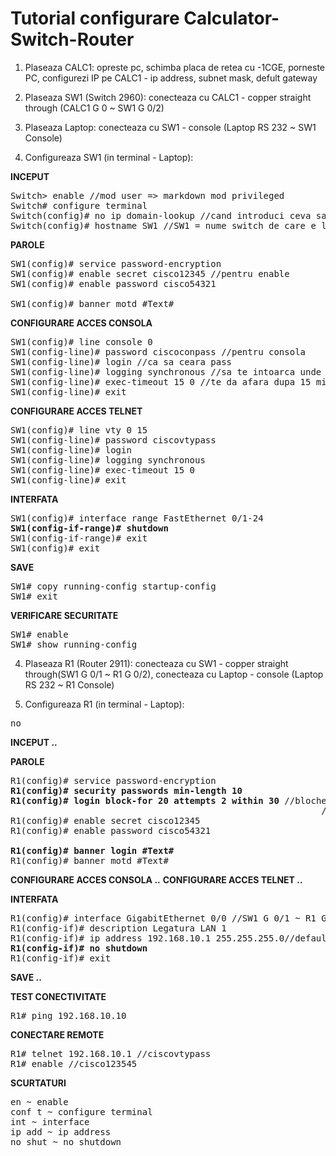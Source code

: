 # Tutorial configurare Calculator-Switch-Router

1. Plaseaza CALC1: opreste pc, schimba placa de retea cu -1CGE, porneste PC, configurezi IP pe CALC1 - ip address, subnet mask, defult gateway

2. Plaseaza SW1 (Switch 2960): conecteaza cu CALC1 - copper straight through (CALC1 G 0 ~ SW1 G 0/2)

3. Plaseaza Laptop: conecteaza cu SW1 - console (Laptop RS 232 ~ SW1 Console)

3. Configureaza SW1 (in terminal - Laptop):

**INCEPUT**

<pre>
Switch> enable //mod user => markdown mod privileged
Switch# configure terminal
Switch(config)# no ip domain-lookup //cand introduci ceva sa nu astepti degeaba
Switch(config)# hostname SW1 //SW1 = nume switch de care e legat
</pre>
**PAROLE**
<pre>
SW1(config)# service password-encryption
SW1(config)# enable secret cisco12345 //pentru enable
SW1(config)# enable password cisco54321

SW1(config)# banner motd #Text#
</pre>
**CONFIGURARE ACCES CONSOLA**
<pre>
SW1(config)# line console 0
SW1(config-line)# password ciscoconpass //pentru consola
SW1(config-line)# login //ca sa ceara pass
SW1(config-line)# logging synchronous //sa te intoarca unde ai ramas daca vin mesaje de la OS
SW1(config-line)# exec-timeout 15 0 //te da afara dupa 15 minute si 0 secunde
SW1(config-line)# exit
</pre>
**CONFIGURARE ACCES TELNET**
<pre>
SW1(config)# line vty 0 15
SW1(config-line)# password ciscovtypass
SW1(config-line)# login
SW1(config-line)# logging synchronous
SW1(config-line)# exec-timeout 15 0
SW1(config-line)# exit
</pre>
**INTERFATA**
<pre>
SW1(config)# interface range FastEthernet 0/1-24
<b>SW1(config-if-range)# shutdown</b>
SW1(config-if-range)# exit
SW1(config)# exit
</pre>
**SAVE**
<pre>
SW1# copy running-config startup-config
SW1# exit
</pre>
**VERIFICARE SECURITATE**
<pre>
SW1# enable
SW1# show running-config
</pre>

4. Plaseaza R1 (Router 2911): conecteaza cu SW1 - copper straight through(SW1 G 0/1 ~ R1 G 0/2), conecteaza cu Laptop - console (Laptop RS 232 ~ R1 Console)

5. Configureaza R1 (in terminal - Laptop):

<pre>
no
</pre>
**INCEPUT ..**

**PAROLE**
<pre>
R1(config)# service password-encryption
<b>R1(config)# security passwords min-length 10</b>
<b>R1(config)# login block-for 20 attempts 2 within 30</b> //blocheaza timp de 20 de secunde la doua incercari gresite
                                                           //in interval de 30 de secunde
R1(config)# enable secret cisco12345
R1(config)# enable password cisco54321

<b>R1(config)# banner login #Text#</b>
R1(config)# banner motd #Text#
</pre>
**CONFIGURARE ACCES CONSOLA ..**
**CONFIGURARE ACCES TELNET ..**

**INTERFATA**
<pre>
R1(config)# interface GigabitEthernet 0/0 //SW1 G 0/1 ~ R1 G 0/0
R1(config-if)# description Legatura LAN 1
R1(config-if)# ip address 192.168.10.1 255.255.255.0//default gateway CALC1, subnet mask CALC 1
<b>R1(config-if)# no shutdown</b>
R1(config-if)# exit
</pre>
**SAVE ..**

**TEST CONECTIVITATE**
<pre>
R1# ping 192.168.10.10
</pre>

**CONECTARE REMOTE**
<pre>
R1# telnet 192.168.10.1 //ciscovtypass
R1# enable //cisco123545
</pre>

**SCURTATURI**
<pre>
en ~ enable
conf t ~ configure terminal
int ~ interface
ip add ~ ip address
no shut ~ no shutdown
</pre>
